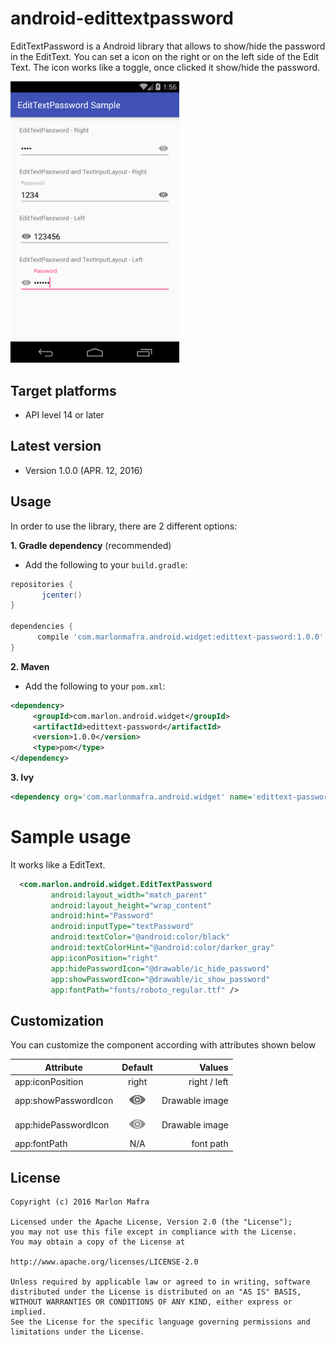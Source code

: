 android-edittextpassword
===============

EditTextPassword is a Android library that allows to show/hide the password in the EditText. You can set a icon on the right or on the left side of the Edit Text.
The icon works like a toggle, once clicked it show/hide the password.

<img width="270" src="./screenshots/sample.png" />

Target platforms
---

- API level 14 or later

Latest version
---

- Version 1.0.0  (APR. 12, 2016)

Usage
---

In order to use the library, there are 2 different options:

**1. Gradle dependency** (recommended)

 - 	Add the following to your `build.gradle`:
 ```gradle
repositories {
	    jcenter()
}

dependencies {
	   compile 'com.marlonmafra.android.widget:edittext-password:1.0.0'
}
```

**2. Maven**
- Add the following to your `pom.xml`:

 ```xml
<dependency>
      <groupId>com.marlon.android.widget</groupId>
      <artifactId>edittext-password</artifactId>
      <version>1.0.0</version>
      <type>pom</type>
</dependency>
```

**3. Ivy**

 ```xml
<dependency org='com.marlonmafra.android.widget' name='edittext-password' rev='1.0.0'/>
```

# Sample usage

It works like a EditText.

```xml
  <com.marlon.android.widget.EditTextPassword
         android:layout_width="match_parent"
         android:layout_height="wrap_content"
         android:hint="Password"
         android:inputType="textPassword"
         android:textColor="@android:color/black"
         android:textColorHint="@android:color/darker_gray"
         app:iconPosition="right"
         app:hidePasswordIcon="@drawable/ic_hide_password"
         app:showPasswordIcon="@drawable/ic_show_password"
         app:fontPath="fonts/roboto_regular.ttf" />
```

## Customization

You can customize the component according with attributes shown below

| Attribute             | Default       | Values  |
| ----------------------|:-------------:| -----:|
| app:iconPosition      | right         | right / left |
| app:showPasswordIcon  | <img width="30" src="./edittext-password/src/main/res/drawable-xhdpi/ic_show_password.png" /> | Drawable image |
| app:hidePasswordIcon  | <img width="30" src="./edittext-password/src/main/res/drawable-xhdpi/ic_hide_password.png" /> | Drawable image |
| app:fontPath          | N/A      |    font path |

License
---

	Copyright (c) 2016 Marlon Mafra

    Licensed under the Apache License, Version 2.0 (the "License");
    you may not use this file except in compliance with the License.
    You may obtain a copy of the License at

    http://www.apache.org/licenses/LICENSE-2.0

    Unless required by applicable law or agreed to in writing, software
    distributed under the License is distributed on an "AS IS" BASIS,
    WITHOUT WARRANTIES OR CONDITIONS OF ANY KIND, either express or implied.
    See the License for the specific language governing permissions and
    limitations under the License.

